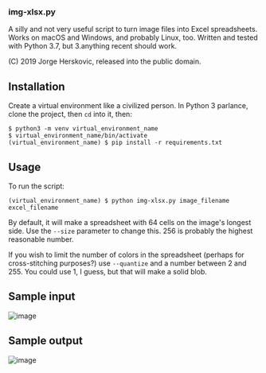 ### img-xlsx.py
A silly and not very useful script to turn image files into Excel spreadsheets.
Works on macOS and Windows, and probably Linux, too. Written and tested with Python 3.7, but 3.anything recent should work.

(C) 2019 Jorge Herskovic, released into the public domain.

## Installation
Create a virtual environment like a civilized person. In Python 3 parlance, clone the project, then `cd` into it, then:
```
$ python3 -m venv virtual_environment_name
$ virtual_environment_name/bin/activate
(virtual_environment_name) $ pip install -r requirements.txt
```

## Usage
To run the script:
```
(virtual_environment_name) $ python img-xlsx.py image_filename excel_filename
```

By default, it will make a spreadsheet with 64 cells on the image's longest side. Use the `--size` parameter to change this. 256 is probably the highest reasonable number.

If you wish to limit the number of colors in the spreadsheet (perhaps for cross-stitching purposes?) use `--quantize` and a number between 2 and 255. You could use 1, I guess, but that will make a solid blob.

## Sample input
![image](https://user-images.githubusercontent.com/157139/223619036-d4cabaeb-44b2-4b4b-bdd4-56d0a21af262.jpg)

## Sample output
![image](https://user-images.githubusercontent.com/157139/223619061-00be3ebc-f62c-41bf-b3fb-edb565a84da5.png)
